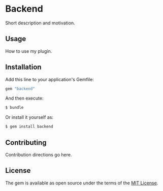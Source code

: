 # Backend
Short description and motivation.

## Usage
How to use my plugin.

## Installation
Add this line to your application's Gemfile:

```ruby
gem "backend"
```

And then execute:
```bash
$ bundle
```

Or install it yourself as:
```bash
$ gem install backend
```

## Contributing
Contribution directions go here.

## License
The gem is available as open source under the terms of the [MIT License](https://opensource.org/licenses/MIT).
